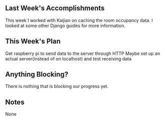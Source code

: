 ## Last Week's Accomplishments

This week I worked with Kaijian on caching the room occupancy data.
I looked at some other Django guides for more information.

## This Week's Plan

Get raspberry pi to send data to the server through HTTP
Maybe set up an actual server(instead of on localhost) and test receiving data

## Anything Blocking?

There is nothing that is blocking our progress yet.

## Notes

None